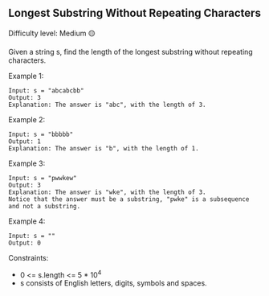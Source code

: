 ## Longest Substring Without Repeating Characters ##
Difficulty level: Medium :yellow_circle:

Given a string s, find the length of the longest substring without repeating characters. 

Example 1:
```
Input: s = "abcabcbb"
Output: 3
Explanation: The answer is "abc", with the length of 3.
```
Example 2:
```
Input: s = "bbbbb"
Output: 1
Explanation: The answer is "b", with the length of 1.
```
Example 3:
```
Input: s = "pwwkew"
Output: 3
Explanation: The answer is "wke", with the length of 3.
Notice that the answer must be a substring, "pwke" is a subsequence and not a substring.
```
Example 4:
```
Input: s = ""
Output: 0
```

Constraints:
- 0 <= s.length <= 5 * 10<sup>4</sup>
- s consists of English letters, digits, symbols and spaces.

